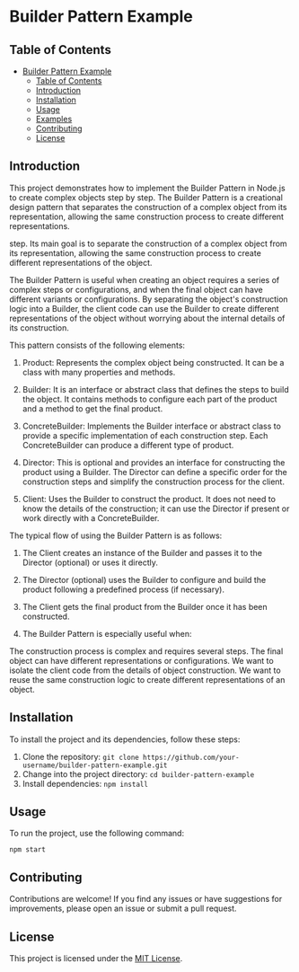 # Builder Pattern Example

## Table of Contents

- [Builder Pattern Example](#builder-pattern-example)
  - [Table of Contents](#table-of-contents)
  - [Introduction](#introduction)
  - [Installation](#installation)
  - [Usage](#usage)
  - [Examples](#examples)
  - [Contributing](#contributing)
  - [License](#license)

## Introduction

This project demonstrates how to implement the Builder Pattern in Node.js to create complex objects step by step. The Builder Pattern is a creational design pattern that separates the construction of a complex object from its representation, allowing the same construction process to create different representations.

step. Its main goal is to separate the construction of a complex object from its representation, allowing the same construction process to create different representations of the object.

The Builder Pattern is useful when creating an object requires a series of complex steps or configurations, and when the final object can have different variants or configurations. By separating the object's construction logic into a Builder, the client code can use the Builder to create different representations of the object without worrying about the internal details of its construction.

This pattern consists of the following elements:

1. Product: Represents the complex object being constructed. It can be a class with many properties and methods.

2. Builder: It is an interface or abstract class that defines the steps to build the object. It contains methods to configure each part of the product and a method to get the final product.

3. ConcreteBuilder: Implements the Builder interface or abstract class to provide a specific implementation of each construction step. Each ConcreteBuilder can produce a different type of product.

4. Director: This is optional and provides an interface for constructing the product using a Builder. The Director can define a specific order for the construction steps and simplify the construction process for the client.

5. Client: Uses the Builder to construct the product. It does not need to know the details of the construction; it can use the Director if present or work directly with a ConcreteBuilder.

The typical flow of using the Builder Pattern is as follows:

1. The Client creates an instance of the Builder and passes it to the Director (optional) or uses it directly.

2. The Director (optional) uses the Builder to configure and build the product following a predefined process (if necessary).

3. The Client gets the final product from the Builder once it has been constructed.

4. The Builder Pattern is especially useful when:

The construction process is complex and requires several steps.
The final object can have different representations or configurations.
We want to isolate the client code from the details of object construction.
We want to reuse the same construction logic to create different representations of an object.

## Installation

To install the project and its dependencies, follow these steps:

1. Clone the repository: `git clone https://github.com/your-username/builder-pattern-example.git`
2. Change into the project directory: `cd builder-pattern-example`
3. Install dependencies: `npm install`

## Usage

To run the project, use the following command:
```
npm start
```

## Contributing

Contributions are welcome! If you find any issues or have suggestions for improvements, please open an issue or submit a pull request.

## License

This project is licensed under the [MIT License](LICENSE).
